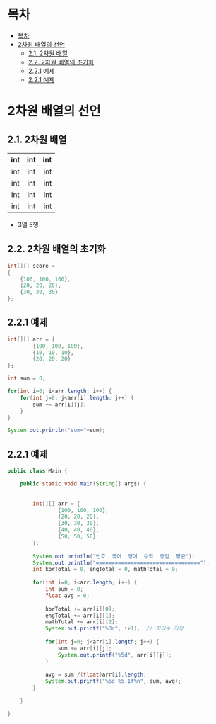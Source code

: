 # 목차
- [목차](#목차)
- [2차원 배열의 선언](#2차원-배열의-선언)
	- [2.1. 2차원 배열](#21-2차원-배열)
	- [2.2. 2차원 배열의 초기화](#22-2차원-배열의-초기화)
	- [2.2.1 예제](#221-예제)
	- [2.2.1 예제](#221-예제-1)

# 2차원 배열의 선언

## 2.1. 2차원 배열
|int|int|int
|:-:|:-:|-:|
|int|int|int
|int|int|int
|int|int|int
|int|int|int

- 3열 5행

## 2.2. 2차원 배열의 초기화
```java
int[][] score = 
{
    {100, 100, 100},
    {20, 20, 20},
    {30, 30, 30}
};

```

## 2.2.1 예제
```java
int[][] arr = {
        {100, 100, 100},
        {10, 10, 10},
        {20, 20, 20}
};

int sum = 0;

for(int i=0; i<arr.length; i++) {
    for(int j=0; j<arr[i].length; j++) {
        sum += arr[i][j];
    }
}

System.out.println("sum="+sum);
```        


## 2.2.1 예제
```java
public class Main {

	public static void main(String[] args) {
		
		
		int[][] arr = {
				{100, 100, 100},
				{20, 20, 20},
				{30, 30, 30},
				{40, 40, 40},
				{50, 50, 50}
		};
		
		System.out.println("번호  국어  영어  수학  총점  평균");
		System.out.println("=================================");
		int korTotal = 0, engTotal = 0, mathTotal = 0;
		
		for(int i=0; i<arr.length; i++) {
			int sum = 0;
			float avg = 0;
			
			korTotal += arr[i][0];
			engTotal += arr[i][1];
			mathTotal += arr[i][2];
			System.out.printf("%3d", i+1);  // 자리수 지정
			
			for(int j=0; j<arr[i].length; j++) {
				sum += arr[i][j];
				System.out.printf("%5d", arr[i][j]);
			}
			
			avg = sum /(float)arr[i].length;
			System.out.printf("%5d %5.1f%n", sum, avg);
		}
		
	}

}

```